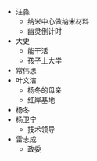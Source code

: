 - 汪淼
	- 纳米中心做纳米材料
	- 幽灵倒计时
- 大史
	- 能干活
	- 孩子上大学
- 常伟思
- 叶文洁
	- 杨冬的母亲
	- 红岸基地
- 杨冬
- 杨卫宁
	- 技术领导
- 雷志成
	- 政委